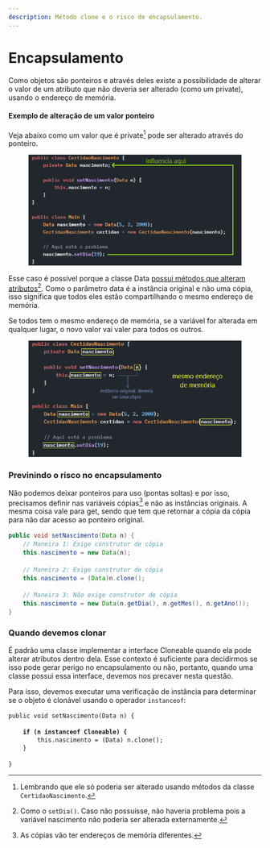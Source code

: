 ```yaml
---
description: Método clone e o risco de encapsulamento.
---
```


# Encapsulamento

Como objetos são ponteiros e através deles existe a possibilidade de alterar o valor de um atributo que não deveria ser alterado (como um private), usando o endereço de memória.

#### Exemplo de alteração de um valor ponteiro

Veja abaixo como um valor que é private[^1] pode ser alterado através do ponteiro.

<figure><img src="../../.gitbook/assets/image.png" alt=""><figcaption></figcaption></figure>

Esse caso é possível porque a classe Data [possui métodos que alteram atributos](#user-content-fn-2)[^2]. Como o parâmetro data é a instância original e não uma cópia, isso significa que todos eles estão compartilhando o mesmo endereço de memória.

Se todos tem o mesmo endereço de memória, se a variável for alterada em qualquer lugar, o novo valor vai valer para todos os outros.

<figure><img src="../../.gitbook/assets/image (8).png" alt=""><figcaption></figcaption></figure>

### Previnindo o risco no encapsulamento

Não podemos deixar ponteiros para uso (pontas soltas) e por isso, precisamos definir nas variáveis cópias[^3] e não as instâncias originais. A mesma coisa vale para get, sendo que tem que retornar a cópia da cópia para não dar acesso ao ponteiro original.

```java
public void setNascimento(Data n) {
    // Maneira 1: Exige construtor de cópia
    this.nascimento = new Data(n);
    
    // Maneira 2: Exige construtor de cópia
    this.nascimento = (Data)n.clone();
    
    // Maneira 3: Não exige construtor de cópia
    this.nascimento = new Data(n.getDia(), n.getMes(), n.getAno());
}
```

### Quando devemos clonar

É padrão uma classe implementar a interface Cloneable quando ela pode alterar atributos dentro dela. Esse contexto é suficiente para decidirmos se isso pode gerar perigo no encapsulamento ou não, portanto, quando uma classe possui essa interface, devemos nos precaver nesta questão.

Para isso, devemos executar uma verificação de instância para determinar se o objeto é clonável usando o operador `instanceof`:

<pre class="language-java"><code class="lang-java">public void setNascimento(Data n) {
    
<strong>    if (n instanceof Cloneable) {
</strong>        this.nascimento = (Data) n.clone();
    }
    
}
</code></pre>

[^1]: Lembrando que ele só poderia ser alterado usando métodos da classe `CertidaoNascimento`.

[^2]: Como o `setDia()`. Caso não possuísse, não haveria problema pois a variável nascimento não poderia ser alterada externamente.

[^3]: As cópias vão ter endereços de memória diferentes.
